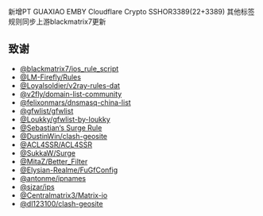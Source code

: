 
新增PT GUAXIAO EMBY Cloudflare Crypto SSHOR3389(22+3389)
其他标签规则同步上游blackmatrix7更新

## 致谢

- [@blackmatrix7/ios_rule_script](https://github.com/blackmatrix7/ios_rule_script)
- [@LM-Firefly/Rules](https://github.com/LM-Firefly/Rules)
- [@Loyalsoldier/v2ray-rules-dat](https://github.com/Loyalsoldier/v2ray-rules-dat)
- [@v2fly/domain-list-community](https://github.com/v2fly/domain-list-community)
- [@felixonmars/dnsmasq-china-list](https://github.com/felixonmars/dnsmasq-china-list)
- [@gfwlist/gfwlist](https://github.com/gfwlist/gfwlist)
- [@Loukky/gfwlist-by-loukky](https://github.com/Loukky/gfwlist-by-loukky)
- [@Sebastian‘s Surge Rule](https://ruleset.isagood.day/ruleset.html)
- [@DustinWin/clash-geosite](https://github.com/DustinWin/clash-geosite)
- [@ACL4SSR/ACL4SSR](https://github.com/ACL4SSR/ACL4SSR)
- [@SukkaW/Surge](https://github.com/SukkaW/Surge)
- [@MitaZ/Better_Filter](https://github.com/MitaZ/Better_Filter)
- [@Elysian-Realme/FuGfConfig](https://github.com/Elysian-Realme/FuGfConfig)
- [@antonme/ipnames](https://github.com/antonme/ipnames)
- [@sjzar/ips](https://github.com/sjzar/ips)
- [@Centralmatrix3/Matrix-io](https://github.com/Centralmatrix3/Matrix-io)
- [@dl123100/clash-geosite](https://github.com/dl123100/clash-geosite)
